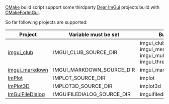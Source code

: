 [CMake](https://cmake.org) build script support some thirdparty [Dear ImGui](https://github.com/ocornut/imgui) projects build with [CMakeForImGui](https://github.com/adembudak/CMakeForImGui).

So far following projects are supported:

| Project | Variable must be set | Build option(s) | Generated target(s) |
|--------|---------------------|-----------------|---------------------|
| [imgui_club](https://github.com/ocornut/imgui_club) | IMGUI_CLUB_SOURCE_DIR | imgui_club<br>imgui_memory_editor<br>imgui_multicontext_compositor<br>imgui_threaded_rendering | `Unofficial::imgui_club::imgui_club` |
| [imgui_markdown](https://github.com/enkisoftware/imgui_markdown) | IMGUI_MARKDOWN_SOURCE_DIR | imgui_markdown | `Unofficial::imgui_markdown::imgui_markdown` |
| [ImPlot](https://github.com/epezent/implot) | IMPLOT_SOURCE_DIR | implot | `Unofficial::ImPlot::ImPlot` |
| [ImPlot3D](https://github.com/brenocq/implot3d) | IMPLOT3D_SOURCE_DIR | implot3d | `Unofficial::ImPlot3D::ImPlot3D` |
| [ImGuiFileDialog](https://github.com/aiekick/ImGuiFileDialog) | IMGUIFILEDIALOG_SOURCE_DIR | imguifiledialog | `Unofficial::ImGuiFileDialog::imguifiledialog` |


